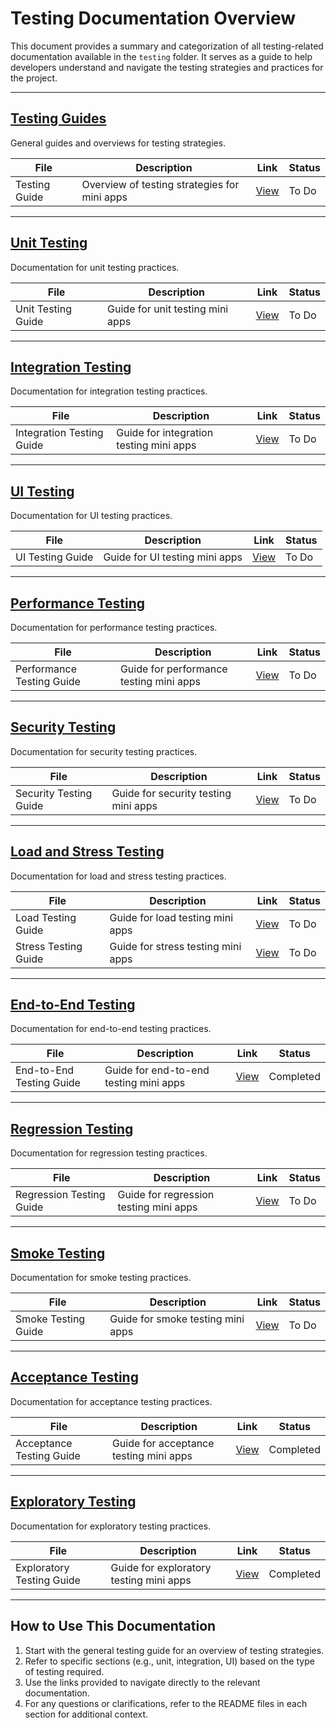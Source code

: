 # Testing Documentation Overview

This document provides a summary and categorization of all testing-related documentation available in the `testing` folder. It serves as a guide to help developers understand and navigate the testing strategies and practices for the project.

---

## [Testing Guides](testing/README.md)

General guides and overviews for testing strategies.

| File | Description | Link | Status |
|------|-------------|------|--------|
| Testing Guide | Overview of testing strategies for mini apps | [View](HOW_TO_TEST_MINI_APP.md) | To Do |

---

## [Unit Testing](testing/unit/README.md)

Documentation for unit testing practices.

| File | Description | Link | Status |
|------|-------------|------|--------|
| Unit Testing Guide | Guide for unit testing mini apps | [View](HOW_TO_UNIT_TEST_MINI_APP.md) | To Do |

---

## [Integration Testing](testing/integration/README.md)

Documentation for integration testing practices.

| File | Description | Link | Status |
|------|-------------|------|--------|
| Integration Testing Guide | Guide for integration testing mini apps | [View](HOW_TO_INTEGRATION_TEST_MINI_APP.md) | To Do |

---

## [UI Testing](testing/ui/README.md)

Documentation for UI testing practices.

| File | Description | Link | Status |
|------|-------------|------|--------|
| UI Testing Guide | Guide for UI testing mini apps | [View](HOW_TO_UI_TEST_MINI_APP.md) | To Do |

---

## [Performance Testing](testing/performance/README.md)

Documentation for performance testing practices.

| File | Description | Link | Status |
|------|-------------|------|--------|
| Performance Testing Guide | Guide for performance testing mini apps | [View](HOW_TO_PERFORMANCE_TEST_MINI_APP.md) | To Do |

---

## [Security Testing](testing/security/README.md)

Documentation for security testing practices.

| File | Description | Link | Status |
|------|-------------|------|--------|
| Security Testing Guide | Guide for security testing mini apps | [View](HOW_TO_SECURITY_TEST_MINI_APP.md) | To Do |

---

## [Load and Stress Testing](testing/load_stress/README.md)

Documentation for load and stress testing practices.

| File | Description | Link | Status |
|------|-------------|------|--------|
| Load Testing Guide | Guide for load testing mini apps | [View](HOW_TO_LOAD_TEST_MINI_APP.md) | To Do |
| Stress Testing Guide | Guide for stress testing mini apps | [View](HOW_TO_STRESS_TEST_MINI_APP.md) | To Do |

---

## [End-to-End Testing](testing/e2e/README.md)

Documentation for end-to-end testing practices.

| File | Description | Link | Status |
|------|-------------|------|--------|
| End-to-End Testing Guide | Guide for end-to-end testing mini apps | [View](HOW_TO_END_TO_END_TEST_MINI_APP.md) | Completed |

---

## [Regression Testing](testing/regression/README.md)

Documentation for regression testing practices.

| File | Description | Link | Status |
|------|-------------|------|--------|
| Regression Testing Guide | Guide for regression testing mini apps | [View](HOW_TO_REGRESSION_TEST_MINI_APP.md) | To Do |

---

## [Smoke Testing](testing/smoke/README.md)

Documentation for smoke testing practices.

| File | Description | Link | Status |
|------|-------------|------|--------|
| Smoke Testing Guide | Guide for smoke testing mini apps | [View](HOW_TO_SMOKE_TEST_MINI_APP.md) | To Do |

---

## [Acceptance Testing](testing/acceptance/README.md)

Documentation for acceptance testing practices.

| File | Description | Link | Status     |
|------|-------------|------|------------|
| Acceptance Testing Guide | Guide for acceptance testing mini apps | [View](HOW_TO_ACCEPTANCE_TEST_MINI_APP.md) | Completed  |

---

## [Exploratory Testing](testing/exploratory/README.md)

Documentation for exploratory testing practices.

| File | Description | Link | Status |
|------|-------------|------|--------|
| Exploratory Testing Guide | Guide for exploratory testing mini apps | [View](HOW_TO_EXPLORATORY_TEST_MINI_APP.md) | Completed |

---

## How to Use This Documentation

1. Start with the general testing guide for an overview of testing strategies.
2. Refer to specific sections (e.g., unit, integration, UI) based on the type of testing required.
3. Use the links provided to navigate directly to the relevant documentation.
4. For any questions or clarifications, refer to the README files in each section for additional context.